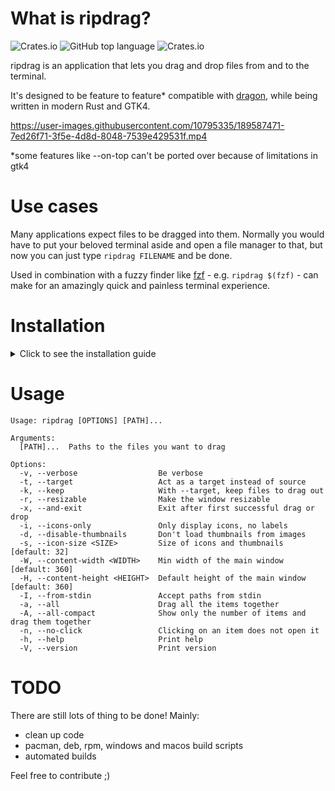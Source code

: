 # What is ripdrag?
![Crates.io](https://img.shields.io/crates/d/ripdrag?style=for-the-badge)
![GitHub top language](https://img.shields.io/github/languages/top/nik012003/ripdrag?color=dea584&style=for-the-badge)
![Crates.io](https://img.shields.io/crates/v/ripdrag?style=for-the-badge)

ripdrag is an application that lets you drag and drop files from and to the terminal.

It's designed to be feature to feature* compatible with [dragon](https://github.com/mwh/dragon), while being written in modern Rust and GTK4.

https://user-images.githubusercontent.com/10795335/189587471-7ed26f71-3f5e-4d8d-8048-7539e429531f.mp4

*some features like --on-top can't be ported over because of limitations in gtk4
# Use cases

Many applications expect files to be dragged into them. Normally you would have to put your beloved terminal aside and open a file manager to that, but now you can just type ```ripdrag FILENAME``` and be done.

Used in combination with a fuzzy finder like [fzf](https://github.com/junegunn/fzf) - e.g. ```ripdrag $(fzf)``` - can make for an amazingly quick and painless terminal experience.

# Installation
<details>
  <summary>Click to see the installation guide</summary>

### Install the required dependencies
#### Ubuntu 22.04 or later
```
sudo apt install libgtk-4-dev build-essential curl
curl --proto '=https' --tlsv1.3 https://sh.rustup.rs -sSf | sh
```
#### Fedora\CentOS\RHEL 
```
sudo dnf install cargo gdk-pixbuf2-devel pango-devel graphene-devel cairo-gobject-devel cairo-devel python2-cairo-devel gtk4-devel
```
#### Arch Linux
ripdrag is on the AUR: [ripdrag-git](https://aur.archlinux.org/packages/ripdrag-git)

If you want to install it manually, you need to install the requirements:
```
sudo pacman -Sy --needed rust gtk4 base-devel
```
#### MacOS
You need to have [homebrew](https://brew.sh) installed.
```
brew install rustup gtk4
rustup-init
```
#### NetBSD
A pre-compiled binary is available from the official repositories. To install it simply run,
```
pkgin install ripdrag
```

### Install the binary
(Do not use sudo, if you don't want it to be installed on root)
```
cargo install ripdrag
```
### Add cargo to path
(Not added by default)
```
PATH=$PATH:~/.cargo/bin
```

</details>

# Usage
```
Usage: ripdrag [OPTIONS] [PATH]...

Arguments:
  [PATH]...  Paths to the files you want to drag

Options:
  -v, --verbose                  Be verbose
  -t, --target                   Act as a target instead of source
  -k, --keep                     With --target, keep files to drag out
  -r, --resizable                Make the window resizable
  -x, --and-exit                 Exit after first successful drag or drop
  -i, --icons-only               Only display icons, no labels
  -d, --disable-thumbnails       Don't load thumbnails from images
  -s, --icon-size <SIZE>         Size of icons and thumbnails [default: 32]
  -W, --content-width <WIDTH>    Min width of the main window [default: 360]
  -H, --content-height <HEIGHT>  Default height of the main window [default: 360]
  -I, --from-stdin               Accept paths from stdin
  -a, --all                      Drag all the items together
  -A, --all-compact              Show only the number of items and drag them together
  -n, --no-click                 Clicking on an item does not open it
  -h, --help                     Print help
  -V, --version                  Print version
```

# TODO
There are still lots of thing to be done! Mainly:
- clean up code
- pacman, deb, rpm, windows and macos build scripts
- automated builds

Feel free to contribute ;)
